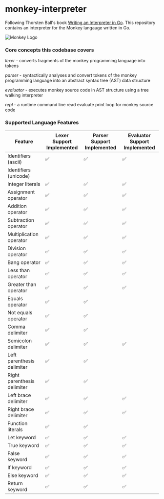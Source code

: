 # monkey-interpreter

Following Thorsten Ball's book [Writing an Interpreter in Go](https://interpreterbook.com/). This repository contains an interpreter for the Monkey langauge written in Go.

![Monkey Logo](https://interpreterbook.com/img/monkey_logo-d5171d15.png)

### Core concepts this codebase covers

_lexer_ - converts fragments of the monkey programming language into tokens

_parser_ - syntactically analyses and convert tokens of the monkey programming language into an abstract syntax tree (AST) data structure

_evaluator_ - executes monkey source code in AST structure using a tree walking interpreter

_repl_ - a runtime command line read evaluate print loop for monkey source code

### Supported Language Features

|Feature|Lexer Support Implemented|Parser Support Implemented|Evaluator Support Implemented|
|-------|-------------------------|--------------------------|-----------------------------|
|Identifiers (ascii) |✅|✅|✅|
|Identifiers (unicode) | | | |
|Integer literals |✅|✅|✅|
|Assignment operator |✅|✅|✅|
|Addition operator |✅|✅|✅|
|Subtraction operator |✅|✅|✅|
|Multiplication operator |✅|✅|✅|
|Division operator |✅|✅|✅|
|Bang operator |✅|✅|✅|
|Less than operator |✅|✅|✅|
|Greater than operator |✅|✅|✅|
|Equals operator |✅|✅| |
|Not equals operator |✅|✅| |
|Comma delimiter |✅|✅| |
|Semicolon delimiter |✅|✅|✅|
|Left parenthesis delimiter |✅|✅| |
|Right parenthesis delimiter |✅|✅| |
|Left brace delimiter |✅|✅|✅|
|Right brace delimiter |✅|✅|✅|
|Function literals |✅|✅| |
|Let keyword |✅|✅|✅|
|True keyword |✅|✅|✅|
|False keyword |✅|✅|✅|
|If keyword |✅|✅|✅|
|Else keyword |✅|✅|✅|
|Return keyword |✅|✅|✅|
